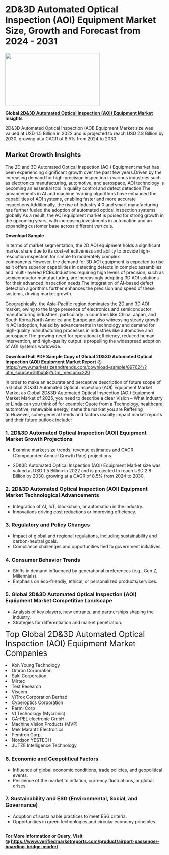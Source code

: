 <H1>2D&3D Automated Optical Inspection (AOI) Equipment Market Size, Growth and Forecast from 2024 - 2031</H1><img class="aligncenter size-medium wp-image-584254" src="https://thirdeyenews.in/wp-content/uploads/2024/09/Global-Market-Research-300x168.jpeg" alt="" width="300" height="168" /><p><strong>Global&nbsp;<a href="https://www.marketsizeandtrends.com/download-sample/897624/?utm_source=Github8j?utm_medium=220">2D&3D Automated Optical Inspection (AOI) Equipment Market</a> Insights</strong></p><p>2D&3D Automated Optical Inspection (AOI) Equipment Market size was valued at USD 1.5 Billion in 2022 and is projected to reach USD 2.8 Billion by 2030, growing at a CAGR of 8.5% from 2024 to 2030.</p><p><h2>Market Growth Insights</h2> <p>The 2D and 3D Automated Optical Inspection (AOI) Equipment market has been experiencing significant growth over the past few years.Driven by the increasing demand for high-precision inspection in various industries such as electronics manufacturing, automotive, and aerospace, AOI technology is becoming an essential tool in quality control and defect detection.The advancements in AI and machine learning algorithms have enhanced the capabilities of AOI systems, enabling faster and more accurate inspections.Additionally, the rise of Industry 4.0 and smart manufacturing has further fueled the adoption of automated optical inspection systems globally.As a result, the AOI equipment market is poised for strong growth in the upcoming years, with increasing investments in automation and an expanding customer base across different verticals.</p> <p><strong>Download Sample</strong></p> <p>In terms of market segmentation, the 2D AOI equipment holds a significant market share due to its cost-effectiveness and ability to provide high-resolution inspection for simple to moderately complex components.However, the demand for 3D AOI equipment is expected to rise as it offers superior capabilities in detecting defects in complex assemblies and multi-layered PCBs.Industries requiring high levels of precision, such as semiconductor manufacturing, are increasingly adopting 3D AOI solutions for their advanced inspection needs.The integration of AI-based defect detection algorithms further enhances the precision and speed of these systems, driving market growth.</p> <p>Geographically, the Asia-Pacific region dominates the 2D and 3D AOI market, owing to the large presence of electronics and semiconductor manufacturing industries, particularly in countries like China, Japan, and South Korea.North America and Europe are also witnessing steady growth in AOI adoption, fueled by advancements in technology and demand for high-quality manufacturing processes in industries like automotive and aerospace.The growing need for operational efficiency, reduced human intervention, and high-quality output is propelling the widespread adoption of AOI systems worldwide.</p> <p><span class=""><strong>Download Full PDF Sample Copy of Global 2D&3D Automated Optical Inspection (AOI) Equipment Market Report</strong> @ <a href="https://www.marketsizeandtrends.com/download-sample/897624/?utm_source=Github8j?utm_medium=220" target="_blank">https://www.marketsizeandtrends.com/download-sample/897624/?utm_source=Github8j?utm_medium=220</a></span></p><p>In order to make an accurate and perceptive description of future scope of a Global&nbsp;2D&3D Automated Optical Inspection (AOI) Equipment Market Market as Global&nbsp;2D&3D Automated Optical Inspection (AOI) Equipment Market Market of 2025, you need to describe a clear Vision &ndash; What Industry or Linda can you think of for example: Quote from a Technology, healthcare, automotive, renewable energy, name the market you are Reffering to.However, some general trends and factors usually impact market reports and their future outlook include:</p><h3>1.&nbsp;<strong>2D&3D Automated Optical Inspection (AOI) Equipment Market Growth Projections</strong></h3><ul><li>Examine market size trends, revenue estimates and CAGR (Compounded Annual Growth Rate) projections.</li><li><p>2D&3D Automated Optical Inspection (AOI) Equipment Market size was valued at USD 1.5 Billion in 2022 and is projected to reach USD 2.8 Billion by 2030, growing at a CAGR of 8.5% from 2024 to 2030.</p></li></ul><h3>2.&nbsp;<strong>2D&3D Automated Optical Inspection (AOI) Equipment Market Technological Advancements</strong></h3><ul><li>Integration of AI, IoT, blockchain, or automation in the industry.</li><li>Innovations driving cost reductions or improving efficiency.</li></ul><h3>3.&nbsp;<strong>Regulatory and Policy Changes</strong></h3><ul><li>Impact of global and regional regulations, including sustainability and carbon-neutral goals.</li><li>Compliance challenges and opportunities tied to government initiatives.</li></ul><h3>4.&nbsp;<strong>Consumer Behavior Trends</strong></h3><ul><li>Shifts in demand influenced by generational preferences (e.g., Gen Z, Millennials).</li><li>Emphasis on eco-friendly, ethical, or personalized products/services.</li></ul><h3>5.&nbsp;<strong>Global 2D&3D Automated Optical Inspection (AOI) Equipment Market Competitive Landscape</strong></h3><ul><li>Analysis of key players, new entrants, and partnerships shaping the industry.</li><li>Strategies for differentiation and market penetration.</li></ul><p data-pm-slice="1 1 []"><span style="color: inherit; font-family: inherit; font-size: 25px;">Top Global 2D&3D Automated Optical Inspection (AOI) Equipment Market Companies</span></p><div class="" data-test-id=""><p><li>Koh Young Technology</li><li> Omron Corporation</li><li> Saki Corporation</li><li> Mirtec</li><li> Test Research</li><li> Viscom</li><li> ViTrox Corporation Berhad</li><li> Cyberoptics Corporation</li><li> Parmi Corp</li><li> VI Technology (Mycronic)</li><li> GÃ–PEL electronic GmbH</li><li> Machine Vision Products (MVP)</li><li> Mek Marantz Electronics</li><li> Pemtron Corp.</li><li> Nordson YESTECH</li><li> JUTZE Intelligence Technology</li></p></div><h3>6.&nbsp;<strong>Economic and Geopolitical Factors</strong></h3><ul><li>Influence of global economic conditions, trade policies, and geopolitical events.</li><li>Resilience of the market to inflation, currency fluctuations, or global crises.</li></ul><h3>7.&nbsp;<strong>Sustainability and ESG (Environmental, Social, and Governance)</strong></h3><ul><li>Adoption of sustainable practices to meet ESG criteria.</li><li>Opportunities in green technologies and circular economy principles.</li></ul><h2><strong style="font-size: 14px;">For More Information or Query, Visit @&nbsp;</strong><a style="background-color: #ffffff; font-size: 14px;" href="https://www.marketsizeandtrends.com/report/2d-3d-automated-optical-inspection-aoi-equipment-market/" target="_blank">https://www.verifiedmarketreports.com/product/airport-passenger-boarding-bridge-market</a></h2>